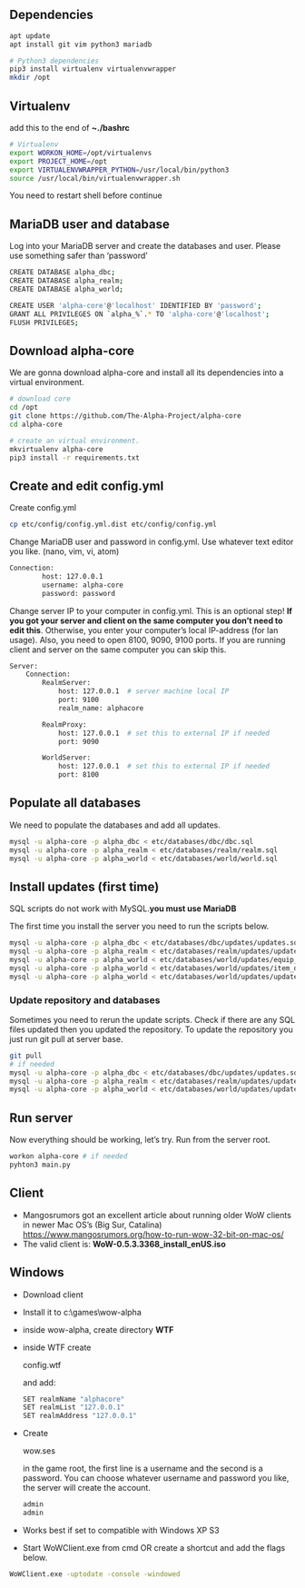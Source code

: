 
## Dependencies

```bash
apt update
apt install git vim python3 mariadb

# Python3 dependencies
pip3 install virtualenv virtualenvwrapper
mkdir /opt
```



## Virtualenv

add this to the end of **~./bashrc**

```bash
# Virtualenv
export WORKON_HOME=/opt/virtualenvs
export PROJECT_HOME=/opt
export VIRTUALENVWRAPPER_PYTHON=/usr/local/bin/python3
source /usr/local/bin/virtualenvwrapper.sh
```

You need to restart shell before continue



## MariaDB user and database

Log into your MariaDB server and create the databases and user. Please use something safer than ‘password’

```bash
CREATE DATABASE alpha_dbc;
CREATE DATABASE alpha_realm;
CREATE DATABASE alpha_world;

CREATE USER 'alpha-core'@'localhost' IDENTIFIED BY 'password';
GRANT ALL PRIVILEGES ON `alpha_%`.* TO 'alpha-core'@'localhost';
FLUSH PRIVILEGES;
```



## Download alpha-core

We are gonna download alpha-core and install all its dependencies into a virtual environment.

```bash
# download core
cd /opt
git clone https://github.com/The-Alpha-Project/alpha-core
cd alpha-core

# create an virtual environment. 
mkvirtualenv alpha-core
pip3 install -r requirements.txt
```



## Create and edit config.yml

Create config.yml

```bash
cp etc/config/config.yml.dist etc/config/config.yml
```



Change MariaDB user and password in config.yml. Use whatever text editor you like. (nano, vim, vi, atom)

```bash
Connection:
        host: 127.0.0.1
        username: alpha-core
        password: password
```



Change server IP to your computer in config.yml. This is an optional step! **If you got your server and client on the same computer you don’t need to edit this**. Otherwise, you enter your computer’s local IP-address (for lan usage).  Also, you need to open 8100, 9090, 9100 ports. If you are running client and server on the same computer you can skip this.

```bash
Server:
    Connection:
        RealmServer:
            host: 127.0.0.1  # server machine local IP
            port: 9100
            realm_name: alphacore

        RealmProxy:
            host: 127.0.0.1  # set this to external IP if needed
            port: 9090

        WorldServer:
            host: 127.0.0.1  # set this to external IP if needed
            port: 8100
```



## Populate all databases

We need to populate the databases and add all updates.

```bash
mysql -u alpha-core -p alpha_dbc < etc/databases/dbc/dbc.sql
mysql -u alpha-core -p alpha_realm < etc/databases/realm/realm.sql
mysql -u alpha-core -p alpha_world < etc/databases/world/world.sql
```



## Install updates (first time)

SQL scripts do not work with MySQL.**you must use MariaDB**

The first time you install the server you need to run the scripts below.

```bash
mysql -u alpha-core -p alpha_dbc < etc/databases/dbc/updates/updates.sql
mysql -u alpha-core -p alpha_realm < etc/databases/realm/updates/updates.sql
mysql -u alpha-core -p alpha_world < etc/databases/world/updates/equip_template.sql
mysql -u alpha-core -p alpha_world < etc/databases/world/updates/item_display_fixes.sql
mysql -u alpha-core -p alpha_world < etc/databases/world/updates/updates.sql
```



### Update repository and databases

Sometimes you need to rerun the update scripts. Check if there are  any SQL files updated then you updated the repository. To update the  repository you just run git pull at server base.

```bash
git pull
# if needed
mysql -u alpha-core -p alpha_dbc < etc/databases/dbc/updates/updates.sql
mysql -u alpha-core -p alpha_realm < etc/databases/realm/updates/updates.sql
mysql -u alpha-core -p alpha_world < etc/databases/world/updates/updates.sql
```



## Run server

Now everything should be working, let’s try. Run from the server root.

```bash
workon alpha-core # if needed
pyhton3 main.py
```



## Client

- Mangosrumors got an excellent article about running older WoW clients in newer Mac OS’s (Big Sur, Catalina) https://www.mangosrumors.org/how-to-run-wow-32-bit-on-mac-os/
- The valid client is: **WoW-0.5.3.3368_install_enUS.iso**



## Windows

- Download client

- Install it to c:\games\wow-alpha

- inside wow-alpha, create directory **WTF**

- inside WTF create 

  config.wtf

   and add:

  ```bash
  SET realmName "alphacore"
  SET realmList "127.0.0.1"
  SET realmAddress "127.0.0.1"
  ```

- Create 

  wow.ses

   in the game root, the first line is a username and the second is a password. You can choose whatever username and password you like, the server will create the account.

  ```bash
  admin
  admin
  ```

- Works best if set to compatible with Windows XP S3

- Start WoWClient.exe from cmd OR create a shortcut and add the flags below.

```bash
WoWClient.exe -uptodate -console -windowed
```